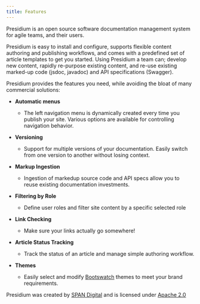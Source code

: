 ```yaml
---
title: Features
---
```


Presidium is an open source software documentation management system for agile teams, and their users. 
 
Presidium is easy to install and configure, supports flexible content authoring and publishing workflows, and comes with a predefined set of article templates to get you started.  Using Presidium a team can; develop new content, rapidly re-purpose existing content, and re-use existing marked-up code (jsdoc, javadoc) and API specifications (Swagger). 
 
Presidium provides the features you need, while avoiding the bloat of many commercial solutions:
 
- **Automatic menus** 
  - The left navigation menu is dynamically created every time you publish your site. Various options are available for controlling navigation behavior.

- **Versioning** 
  - Support for multiple versions of your documentation. Easily switch from one version to another without losing context.  

- **Markup Ingestion** 
  - Ingestion of markedup source code and API specs allow you to reuse existing documentation investments.
   
- **Filtering by Role** 
  - Define user roles and filter site content by a specific selected role

- **Link Checking** 
  - Make sure your links actually go somewhere!

- **Article Status Tracking** 
  - Track the status of an article and manage simple authoring workflow. 

- **Themes** 
  - Easily select and modify [Bootswatch](https://bootswatch.com/) themes to meet your brand requirements. 

Presidium was created by [SPAN Digital](http://www.spandigital.com) and is licensed under [Apache 2.0](/updates/#license)